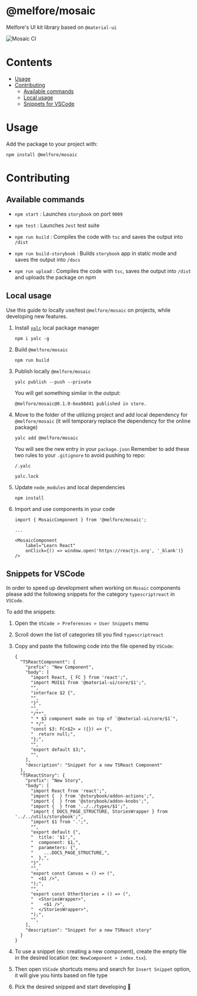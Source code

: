 # @melfore/mosaic
Melfore's UI kit library based on `@material-ui`

![Mosaic CI](https://github.com/melfore/mosaic/workflows/Mosaic%20CI/badge.svg)

# Contents
- [Usage](#usage)
- [Contributing](#contributing)
  - [Available commands](#available-commands)
  - [Local usage](#local-usage)
  - [Snippets for VSCode](#snippets-for-vscode)

# Usage
Add the package to your project with:

`npm install @melfore/mosaic`

# Contributing

## Available commands

- `npm start` : Launches `storybook` on port `9009`

- `npm test` : Launches `Jest` test suite

- `npm run build` : Compiles the code with `tsc` and saves the output into `/dist`

- `npm run build-storybook` : Builds `storybook` app in static mode and saves the output into `/docs`

- `npm run upload` : Compiles the code with `tsc`, saves the output into `/dist` and uploads the package on npm

## Local usage 
Use this guide to locally use/test `@melfore/mosaic` on projects, while developing new features.

1. Install [`yalc`](https://github.com/whitecolor/yalc) local package manager 

    `npm i yalc -g`

2. Build `@melfore/mosaic`

    `npm run build`

3. Publish locally `@melfore/mosaic`

    `yalc publish --push --private`

    You will get something similar in the output:

    `@melfore/mosaic@0.1.0-6ea98d41 published in store.`

4. Move to the folder of the utilizing project and add local dependency for `@melfore/mosaic` (it will temporary replace the dependency for the online package)

    `yalc add @melfore/mosaic`

    You will see the new entry in your `package.json`
    Remember to add these two rules to your `.gitignore` to avoid pushing to repo:

    `/.yalc`

    `yalc.lock`

5. Update `node_modules` and local dependencies

    `npm install`

6. Import and use components in your code

    ```
    import { MosaicComponent } from '@melfore/mosaic';

    ...
    
    <MosaicComponent
        label="Learn React"
        onClick={() => window.open('https://reactjs.org', '_blank')}
    />
    ```
## Snippets for VSCode
In order to speed up development when working on `Mosaic` components please add the following snippets for the category `typescriptreact` in `VSCode`.

To add the snippets:

1. Open the `VSCode > Preferences > User Snippets` menu

2. Scroll down the list of categories till you find `typescriptreact`

3. Copy and paste the following code into the file opened by `VSCode`:

    ```
    {
      "TSReactComponent": {
        "prefix": "New Component",
        "body": [
          "import React, { FC } from 'react';",
          "import MUI$1 from '@material-ui/core/$1';",
          "",
          "interface $2 {",
          "",
          "}",
          "",
          "/**",
          " * $3 component made on top of `@material-ui/core/$1`",
          " */",
          "const $3: FC<$2> = ({}) => {",
          "  return null;",
          "};",
          "",
          "export default $3;",
          "",
        ],
        "description": "Snippet for a new TSReact Component"
      },
      "TSReactStory": {
        "prefix": "New Story",
        "body": [
          "import React from 'react';",
          "import {  } from '@storybook/addon-actions';",
          "import {  } from '@storybook/addon-knobs';",
          "import {  } from '../../types/$1';",
          "import { DOCS_PAGE_STRUCTURE, StoriesWrapper } from '../../utils/storybook';",
          "import $1 from '.';",
          "",
          "export default {",
          "  title: '$1',",
          "  component: $1,",
          "  parameters: {",
          "    ...DOCS_PAGE_STRUCTURE,",
          "  },",
          "}",
          "",
          "export const Canvas = () => (",
          "  <$1 />",
          ");",
          "",
          "export const OtherStories = () => (",
          "  <StoriesWrapper>",
          "    <$1 />",
          "  </StoriesWrapper>",
          ");",
          "",
        ],
        "description": "Snippet for a new TSReact story"
      }
    }
    ```

4. To use a snippet (ex: creating a new component), create the empty file in the desired location (ex: `NewComponent > index.tsx`).

5. Then open `VSCode` shortcuts menu and search for `Insert Snippet` option, it will give you hints based on file type

6. Pick the desired snipped and start developing 🚀
  
    




